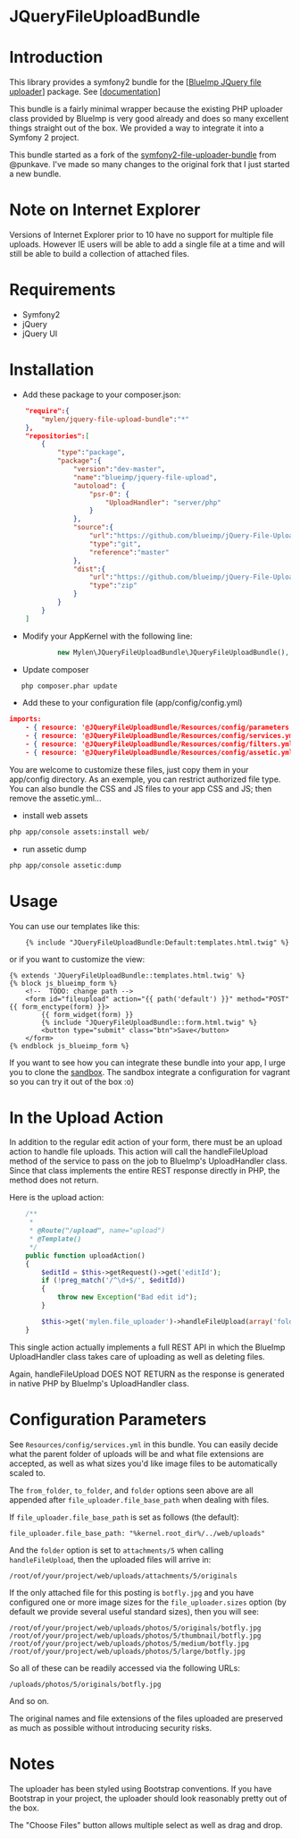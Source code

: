JQueryFileUploadBundle
======================

Introduction
============

This library provides a symfony2 bundle for the [[BlueImp JQuery file uploader](https://github.com/blueimp/jQuery-File-Upload/)] package. See [[documentation](https://github.com/blueimp/jQuery-File-Upload/blob/master/README.md)]

This bundle is a fairly minimal wrapper because the existing PHP uploader class provided by BlueImp is very good already and does so many excellent things straight out of the box. We provided a way to integrate it into a Symfony 2 project.

This bundle started as a fork of the [symfony2-file-uploader-bundle](https://github.com/punkave/symfony2-file-uploader-bundle) from @punkave. I've made so many changes to the original fork that I just started a new bundle.

Note on Internet Explorer
=========================

Versions of Internet Explorer prior to 10 have no support for multiple file uploads. However IE users will be able to add a single file at a time and will still be able to build a collection of attached files. 

Requirements
============

* Symfony2
* jQuery
* jQuery UI

Installation
============

* Add these package to your composer.json:
```json
    "require":{
        "mylen/jquery-file-upload-bundle":"*"
    },
    "repositories":[
        {
            "type":"package",
            "package":{
                "version":"dev-master",
                "name":"blueimp/jquery-file-upload",
                "autoload": {
                    "psr-0": {
                        "UploadHandler": "server/php"
                    }
                },
                "source":{
                    "url":"https://github.com/blueimp/jQuery-File-Upload.git",
                    "type":"git",
                    "reference":"master"
                },
                "dist":{
                    "url":"https://github.com/blueimp/jQuery-File-Upload/zipball/master",
                    "type":"zip"
                }
            }
    	}
    ]
```

* Modify your AppKernel with the following line:
```php
            new Mylen\JQueryFileUploadBundle\JQueryFileUploadBundle(),
```

* Update composer
```sh
   php composer.phar update
```
* Add these to your configuration file (app/config/config.yml)
```json
imports:
    - { resource: '@JQueryFileUploadBundle/Resources/config/parameters.yml' }
    - { resource: '@JQueryFileUploadBundle/Resources/config/services.yml' }
    - { resource: '@JQueryFileUploadBundle/Resources/config/filters.yml' }
    - { resource: '@JQueryFileUploadBundle/Resources/config/assetic.yml' }
```
You are welcome to customize these files, just copy them in your app/config directory. As an exemple, you can restrict authorized file type. You can also bundle the CSS and JS files to your app CSS and JS; then remove the assetic.yml...

* install web assets
```sh
php app/console assets:install web/
```
* run assetic dump
```sh
php app/console assetic:dump
```

Usage
=====

You can use our templates like this:
```twig
    {% include "JQueryFileUploadBundle:Default:templates.html.twig" %}
```
or if you want to customize the view:
```twig
{% extends 'JQueryFileUploadBundle::templates.html.twig' %}
{% block js_blueimp_form %}
    <!--  TODO: change path -->
    <form id="fileupload" action="{{ path('default') }}" method="POST" {{ form_enctype(form) }}>
        {{ form_widget(form) }}
        {% include "JQueryFileUploadBundle::form.html.twig" %}
        <button type="submit" class="btn">Save</button>
    </form>
{% endblock js_blueimp_form %}
```

If you want to see how you can integrate these bundle into your app, I urge you to clone the [sandbox](https://github.com/mylen/jquery-file-upload-bundle). The sandbox integrate a configuration for vagrant so you can try it out of the box :o)

In the Upload Action
====================

In addition to the regular edit action of your form, there must be an upload action to handle file uploads. This action will call the handleFileUpload method of the service to pass on the job to BlueImp's UploadHandler class. Since that class implements the entire REST response directly in PHP, the method does not return.

Here is the upload action:
```php
    /**
     *
     * @Route("/upload", name="upload")
     * @Template()
     */
    public function uploadAction()
    {
        $editId = $this->getRequest()->get('editId');
        if (!preg_match('/^\d+$/', $editId))
        {
            throw new Exception("Bad edit id");
        }

        $this->get('mylen.file_uploader')->handleFileUpload(array('folder' => 'tmp/attachments/' . $editId));
    }
```
This single action actually implements a full REST API in which the BlueImp UploadHandler class takes care of uploading as well as deleting files.

Again, handleFileUpload DOES NOT RETURN as the response is generated in native PHP by BlueImp's UploadHandler class.

Configuration Parameters
========================

See `Resources/config/services.yml` in this bundle. You can easily decide what the parent folder of uploads will be and what file extensions are accepted, as well as what sizes you'd like image files to be automatically scaled to. 

The `from_folder`, `to_folder`, and `folder` options seen above are all appended after `file_uploader.file_base_path` when dealing with files. 

If `file_uploader.file_base_path` is set as follows (the default):

    file_uploader.file_base_path: "%kernel.root_dir%/../web/uploads"

And the `folder` option is set to `attachments/5` when calling `handleFileUpload`, then the uploaded files will arrive in:

    /root/of/your/project/web/uploads/attachments/5/originals

If the only attached file for this posting is `botfly.jpg` and you have configured one or more image sizes for the `file_uploader.sizes` option (by default we provide several useful standard sizes), then you will see:

    /root/of/your/project/web/uploads/photos/5/originals/botfly.jpg
    /root/of/your/project/web/uploads/photos/5/thumbnail/botfly.jpg
    /root/of/your/project/web/uploads/photos/5/medium/botfly.jpg
    /root/of/your/project/web/uploads/photos/5/large/botfly.jpg

So all of these can be readily accessed via the following URLs:

    /uploads/photos/5/originals/botfly.jpg

And so on.

The original names and file extensions of the files uploaded are preserved as much as possible without introducing security risks. 

Notes
=====

The uploader has been styled using Bootstrap conventions. If you have Bootstrap in your project, the uploader should look reasonably pretty out of the box.

The "Choose Files" button allows multiple select as well as drag and drop.